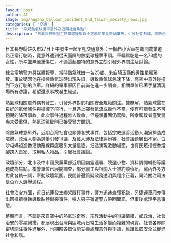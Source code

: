 ```yaml
---
layout: post
author: AI
image: img/nagano_balloon_incident_and_taiwan_society_news.jpg
categories: [ '交通' ]
title: "罕見熱氣球撞車意外及近期社會焦點"
description: "日本長野縣發生熱氣球撞擊自小客車的罕見交通事故，引發社會熱議，同時台灣持續關注宗教活動、政治選舉紛爭及近期社會治安事件，呈現多元複雜的現實樣貌與輿論動態。"
---
```

日本長野縣佐久市27日上午發生一起罕見交通意外：一輛自小客車在鄉間農業道路正常行駛時，竟意外遭到從天而降的熱氣球撞擊車頂。車輛駕駛是一名73歲的女性，所幸並無嚴重傷亡，不過這起獨特的意外立刻引發外界關注及討論。

綜合當地警方與媒體報導，當時熱氣球由一名25歲、來自埼玉縣的男性單獨駕駛。事故疑因他在操控熱氣球時出現失誤，導致熱氣球急速下降，高空中意外碰撞到下方行駛的汽車。詳細的肇事原因目前尚在進一步調查，相關單位已著手釐清現場所有跡證，希望還原事故發生經過。

熱氣球相關意外偶有發生，引發外界對於相關安全規範關注。據瞭解，熱氣球需在良好的氣候條件與操控下飛行，一旦遇上突發氣流或操作不當，便有可能發生不可預期的降落事故。此次事件過程無人致命，但撞擊畫面仍驚險，所幸駕駛者僅受驚嚇未受重傷，熱氣球駕駛則已接受警方問訊。

除熱氣球意外外，近期台灣社會也頻傳各式事件，包括宗教進香活動人潮擁擠造成喧騰，政治人物為選舉引發爭議，及藝人涉及法律糾紛等，社會議題層出不窮。白沙屯媽祖進香活動路線再度吸引大量信徒，沿途湧現激動場面，也有民眾指控香燈腳跨入喪家、取用私人物品，引起社會議論。

政壇部分，北市及中市國民黨黨部近期因幽靈連署、競選小物、資料調閱糾紛等議題成為焦點。檢警單位已展開調查，部分黨工與相關人士被約談偵訊，黨內外多方對此各執一詞，牽動政壇氛圍。民間普遍質疑政務透明與程序正義，同時關注司法是否介入選舉過程。

社會治安方面，近日花蓮發生綁架毆打事件，警方迅速查獲犯嫌，另捷運車廂亦傳出因推擠爭執導致肢體衝突事件，咬人男子雖遭警方帶回問訊，但事後處理平息事態。

整體而言，不論是來自空中的熱氣球奇案、宗教活動中的爭議情緒，或政治、社會治安的零星紛擾，都展現出台灣與區域內日常生活多變而複雜的現實。社會各界除密切關注事件進展外，也期盼各單位能妥善處理意外與爭議，維護民眾安全並促進社會和諧。